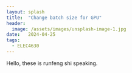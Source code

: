 ```yaml
---
layout: splash
title:  "Change batch size for GPU"
header:
  image: /assets/images/unsplash-image-1.jpg
date:   2024-04-25
tags: 
  - ELEC4630
---
```

Hello, these is runfeng shi speaking.

